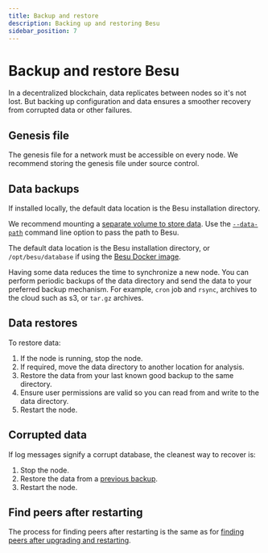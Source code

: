 ```yaml
---
title: Backup and restore
description: Backing up and restoring Besu
sidebar_position: 7
---
```


# Backup and restore Besu

In a decentralized blockchain, data replicates between nodes so it's not lost. But backing up configuration and data ensures a smoother recovery from corrupted data or other failures.

## Genesis file

The genesis file for a network must be accessible on every node. We recommend storing the genesis file under source control.

## Data backups

If installed locally, the default data location is the Besu installation directory.

We recommend mounting a [separate volume to store data](../get-started/install/run-docker-image.md). Use the [`--data-path`](../../public-networks/reference/cli/options.md#data-path) command line option to pass the path to Besu.

The default data location is the Besu installation directory, or `/opt/besu/database` if using the [Besu Docker image](../get-started/install/run-docker-image.md).

Having some data reduces the time to synchronize a new node. You can perform periodic backups of the data directory and send the data to your preferred backup mechanism. For example, `cron` job and `rsync`, archives to the cloud such as s3, or `tar.gz` archives.

## Data restores

To restore data:

1. If the node is running, stop the node.
1. If required, move the data directory to another location for analysis.
1. Restore the data from your last known good backup to the same directory.
1. Ensure user permissions are valid so you can read from and write to the data directory.
1. Restart the node.

## Corrupted data

If log messages signify a corrupt database, the cleanest way to recover is:

1. Stop the node.
1. Restore the data from a [previous backup](#data-backups).
1. Restart the node.

## Find peers after restarting

The process for finding peers after restarting is the same as for [finding peers after upgrading and restarting].

<!-- Links -->

[finding peers after upgrading and restarting]: ../../public-networks/how-to/upgrade-node.md#find-peers-on-restarting
